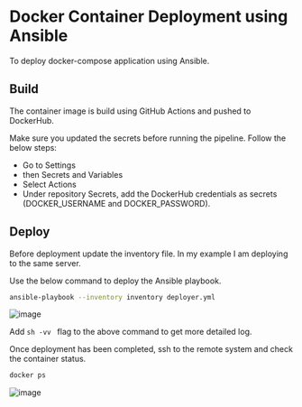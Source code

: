 # Docker Container Deployment using Ansible

To deploy docker-compose application using Ansible.

## Build

The container image is build using GitHub Actions and pushed to DockerHub.

Make sure you updated the secrets before running the pipeline. Follow the below steps:
- Go to Settings
- then Secrets and Variables
- Select Actions
- Under repository Secrets, add the DockerHub credentials as secrets (DOCKER_USERNAME and DOCKER_PASSWORD). 

## Deploy

Before deployment update the inventory file. In my example I am deploying to the same server.

Use the below command to deploy the Ansible playbook.

```sh
ansible-playbook --inventory inventory deployer.yml 
```

![image](https://github.com/joesajigeorge/docker_deploy/assets/32813415/53778a7e-cd36-478c-8360-a2caecaa5d48)

Add ```sh -vv ``` flag to the above command to get more detailed log.

Once deployment has been completed, ssh to the remote system and check the container status.

```sh
docker ps
```
![image](https://github.com/joesajigeorge/docker_deploy/assets/32813415/de0736bb-0200-4416-9a43-319c9bf143bb)


